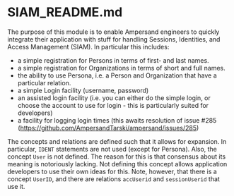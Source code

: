 ﻿SIAM_README.md
==============

The purpose of this module is to enable Ampersand engineers to quickly integrate their application with stuff for handling Sessions, Identities, and Access Management (SIAM). In particular this includes:
- a simple registration for Persons in terms of first- and last names.
- a simple registration for Organizations in terms of short and full names.
- the ability to use Persona, i.e. a Person and Organization that have a particular relation.
- a simple Login facility (username, password)
- an assisted login facility (i.e. you can either do the simple login, or choose the account to use for login - this is particularly suited for developers)
- a facility for logging login times (this awaits resolution of issue #285 (https://github.com/AmpersandTarski/ampersand/issues/285)

The concepts and relations are defined such that it allows for expansion. In particular, `IDENT` statements are not used (except for Persona). Also, the concept `User` is not defined. The reason for this is that consensus about its meaning is notoriously lacking. Not defining this concept allows application developers to use their own ideas for this. Note, however, that there is a concept `UserID`, and there are relations `accUserid` and `sessionUserid` that use it.